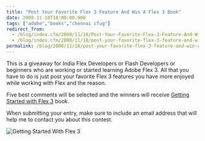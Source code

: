 ```yaml
---
title: "Post Your Favorite Flex 3 Feature And Win A Flex 3 Book"
date: 2008-11-18T18:00:00.000
tags: ["adobe","books","chennai cfug"]
redirect_from: 
  - /blog/index.cfm/2008/11/18/Post-Your-Favorite-Flex-3-Feature-And-Win-A-Flex-3-Book/
  - /blog/index.cfm/2008/11/18/post-your-favorite-flex-3-feature-and-win-a-flex-3-book/
permalink: /blog/2008/11/18/post-your-favorite-flex-3-feature-and-win-a-flex-3-book/
---
```



This is a giveaway for India Flex Developers or Flash Developers or beginners who are working or started learning Adobe Flex 3. All that you have to do is just post your favorite Flex 3 features you have more enjoyed while working with Flex and the reason.

Five best comments will be selected and the winners will receive  [Getting Started with Flex 3](http://oreilly.com/catalog/9780596520649/)  book.

When submitting your entry, make sure to include an email address that will help me to contact you about this contest.

![Getting Started With Flex 3](/assets/images/blog/9780596520649_cat.gif "Getting Started With Flex 3")



